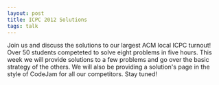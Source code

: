 ```yaml
---
layout: post
title: ICPC 2012 Solutions
tags: talk
---
```


Join us and discuss the solutions to our largest ACM local ICPC turnout! Over
50 students competeted to solve eight problems in five hours. This week we
will provide solutions to a few problems and go over the basic strategy of the
others. We will also be providing a solution's page in the style of CodeJam
for all our competitors. Stay tuned!
